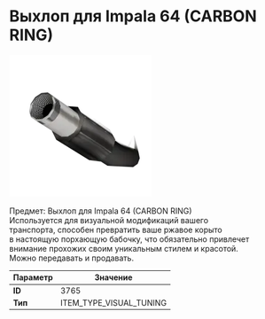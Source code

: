 # Выхлоп для Impala 64 (CARBON RING)

![Item Image](../img/3765.webp?raw=true)

Предмет: Выхлоп для Impala 64 (CARBON RING)<br>Используется для визуальной модификаций вашего<br>транспорта, способен превратить ваше ржавое корыто<br>в настоящую порхающую бабочку, что обязательно привлечет<br>внимание прохожих своим уникальным стилем и красотой.<br>Можно передавать и продавать.


| Параметр | Значение |
|----------|----------|
| **ID** | 3765 |
| **Тип** | ITEM_TYPE_VISUAL_TUNING |

